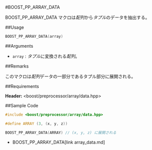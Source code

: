 #BOOST_PP_ARRAY_DATA

BOOST_PP_ARRAY_DATA マクロは*配列*から*タプル*のデータを抽出する。

##Usage

```cpp
BOOST_PP_ARRAY_DATA(array)
```

##Arguments

- `array` :
	*タプル*に変換される*配列*。

##Remarks

このマクロは*配列*データの一部分であるタプル部分に展開される。

##Requirements

**Header:** &lt;boost/preprocessor/array/data.hpp&gt;

##Sample Code

```cpp
#include <boost/preprocessor/array/data.hpp>

#define ARRAY (3, (x, y, z))

BOOST_PP_ARRAY_DATA(ARRAY) // (x, y, z) に展開される
```
* BOOST_PP_ARRAY_DATA[link array_data.md]


